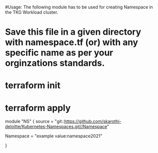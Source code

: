 
#Usage: The following module has to be used for creating Namespace in the TKG Workload cluster.
# Save this file in a given directory with namespace.tf (or) with any specific name as per your orginzations standards. 

# terraform init
# terraform apply

module "NS" {
  source = "git::https://github.com/skarothi-deloitte/Kubernetes-Namespaces.git//Namespace"

Namespace =  "example value:namespace2021"

}


